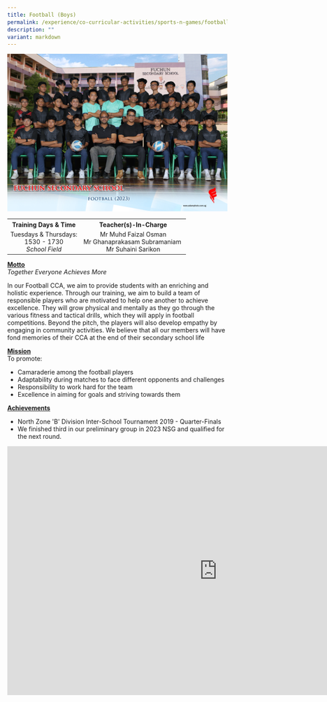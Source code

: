 ```yaml
---
title: Football (Boys)
permalink: /experience/co-curricular-activities/sports-n-games/football-boys/
description: ""
variant: markdown
---
```

<img src="/images/CCA%202023/football%202.jpg">
<table>
<tbody>
<tr>
<th style="text-align: center;">Training Days &amp; Time</th>
<th style="text-align: center;">Teacher(s)-In-Charge</th>
</tr>
<tr>
<td style="text-align: center;">
<div>Tuesdays &amp; Thursdays:</div>
<div>1530 - 1730</div>
<div><em>School Field</em></div>
</td>
<td style="text-align: center;">
<div>Mr Muhd Faizal Osman</div>
<div>
<div>Mr Ghanaprakasam Subramaniam&nbsp;</div>
<div>Mr Suhaini Sarikon</div>
</div>
</td>
</tr>
</tbody>
</table>
<p><strong><u>Motto<br></u></strong><em>Together Everyone Achieves More</em></p>

In our Football CCA, we aim to provide students with an enriching and holistic experience. Through our training, we aim to build a team of responsible players who are motivated to help one another to achieve excellence. They will grow physical and mentally as they go through the various fitness and tactical drills, which they will apply in football competitions. Beyond the pitch, the players will also develop empathy by engaging in community activities. We believe that all our members will have fond memories of their CCA at the end of their secondary school life

<p><strong><u>Mission<br></u></strong>To promote:</p>
<ul>
<li>Camaraderie among the football players</li>
<li>Adaptability during matches to face different opponents and challenges</li>
<li>Responsibility to work hard for the team</li>
<li>Excellence in aiming for goals and striving towards them</li>
</ul>
<p><strong><u>Achievements</u></strong></p>
<ul>
<li>North Zone 'B' Division Inter-School Tournament 2019 - Quarter-Finals</li>
	<li>We finished third in our preliminary group in 2023 NSG and qualified for the next round.</li>
</ul>
<iframe src="https://docs.google.com/presentation/d/e/2PACX-1vRD_0C7Kk-2QmP4xzAte_BztEvxCb00WihIxWJtwCwha_6tJn-LaqvAlgibGM4bF0lMbGWGQJDRYaED/embed?start=false&amp;loop=false&amp;delayms=10000" frameborder="0" width="960" height="569" allowfullscreen="true"></iframe>